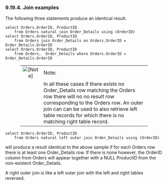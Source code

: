 <div id="joinexamples" class="section">

<div class="titlepage">

<div>

<div>

### 9.19.4. Join examples

</div>

</div>

</div>

The following three statements produce an identical result.

``` programlisting
select Orders.OrderID, ProductID
    from Orders natural join Order_Details using (OrderID)
select Orders.OrderID, ProductID
    from Orders join Order_Details on Orders.OrderID = Order_Details.OrderID
select Orders.OrderID, ProductID
    from Orders,  Order_Details where Orders.OrderID = Order_Details.OrderID
```

<div class="note" style="margin-left: 0.5in; margin-right: 0.5in;">

|                              |                                                                                                                                                                                                                                                                   |
|:----------------------------:|:------------------------------------------------------------------------------------------------------------------------------------------------------------------------------------------------------------------------------------------------------------------|
| ![\[Note\]](images/note.png) | Note:                                                                                                                                                                                                                                                             |
|                              | In all these cases if there exists no Order_Details row matching the Orders row there will no no result row corresponding to the Orders row. An outer join can can be used to also retrieve left table records for which there is no matching right table record. |

</div>

``` programlisting
select Orders.OrderID, ProductID
    from Orders natural left outer join Order_Details using (OrderID)
```

will produce a result identical to the above sample if for each Orders
row there is at least one Order_Details row. If there is none however,
the OrderID column from Orders will appear together with a NULL
ProductID from the non-existent Order_Details.

A right outer join is like a left outer join with the left and right
tables reversed.

</div>
